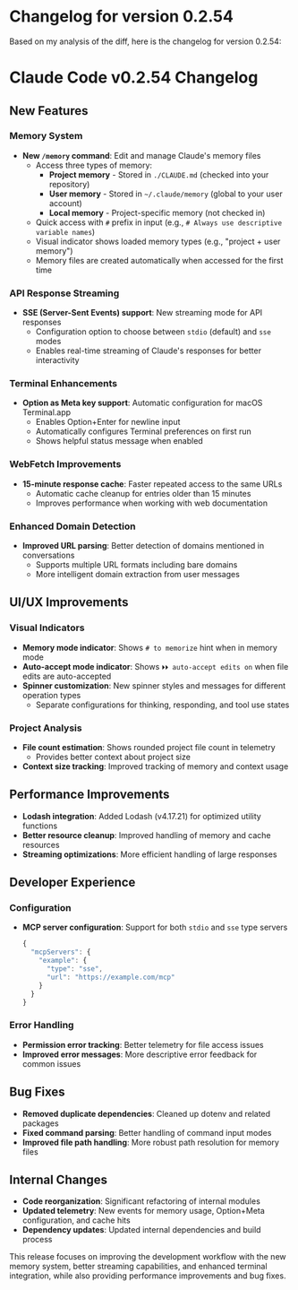 # Changelog for version 0.2.54

Based on my analysis of the diff, here is the changelog for version 0.2.54:

# Claude Code v0.2.54 Changelog

## New Features

### Memory System
- **New `/memory` command**: Edit and manage Claude's memory files
  - Access three types of memory:
    - **Project memory** - Stored in `./CLAUDE.md` (checked into your repository)
    - **User memory** - Stored in `~/.claude/memory` (global to your user account)
    - **Local memory** - Project-specific memory (not checked in)
  - Quick access with `#` prefix in input (e.g., `# Always use descriptive variable names`)
  - Visual indicator shows loaded memory types (e.g., "project + user memory")
  - Memory files are created automatically when accessed for the first time

### API Response Streaming
- **SSE (Server-Sent Events) support**: New streaming mode for API responses
  - Configuration option to choose between `stdio` (default) and `sse` modes
  - Enables real-time streaming of Claude's responses for better interactivity

### Terminal Enhancements
- **Option as Meta key support**: Automatic configuration for macOS Terminal.app
  - Enables Option+Enter for newline input
  - Automatically configures Terminal preferences on first run
  - Shows helpful status message when enabled

### WebFetch Improvements
- **15-minute response cache**: Faster repeated access to the same URLs
  - Automatic cache cleanup for entries older than 15 minutes
  - Improves performance when working with web documentation

### Enhanced Domain Detection
- **Improved URL parsing**: Better detection of domains mentioned in conversations
  - Supports multiple URL formats including bare domains
  - More intelligent domain extraction from user messages

## UI/UX Improvements

### Visual Indicators
- **Memory mode indicator**: Shows `# to memorize` hint when in memory mode
- **Auto-accept mode indicator**: Shows `⏵⏵ auto-accept edits on` when file edits are auto-accepted
- **Spinner customization**: New spinner styles and messages for different operation types
  - Separate configurations for thinking, responding, and tool use states

### Project Analysis
- **File count estimation**: Shows rounded project file count in telemetry
  - Provides better context about project size
- **Context size tracking**: Improved tracking of memory and context usage

## Performance Improvements

- **Lodash integration**: Added Lodash (v4.17.21) for optimized utility functions
- **Better resource cleanup**: Improved handling of memory and cache resources
- **Streaming optimizations**: More efficient handling of large responses

## Developer Experience

### Configuration
- **MCP server configuration**: Support for both `stdio` and `sse` type servers
  ```javascript
  {
    "mcpServers": {
      "example": {
        "type": "sse",
        "url": "https://example.com/mcp"
      }
    }
  }
  ```

### Error Handling
- **Permission error tracking**: Better telemetry for file access issues
- **Improved error messages**: More descriptive error feedback for common issues

## Bug Fixes

- **Removed duplicate dependencies**: Cleaned up dotenv and related packages
- **Fixed command parsing**: Better handling of command input modes
- **Improved file path handling**: More robust path resolution for memory files

## Internal Changes

- **Code reorganization**: Significant refactoring of internal modules
- **Updated telemetry**: New events for memory usage, Option+Meta configuration, and cache hits
- **Dependency updates**: Updated internal dependencies and build process

This release focuses on improving the development workflow with the new memory system, better streaming capabilities, and enhanced terminal integration, while also providing performance improvements and bug fixes.
